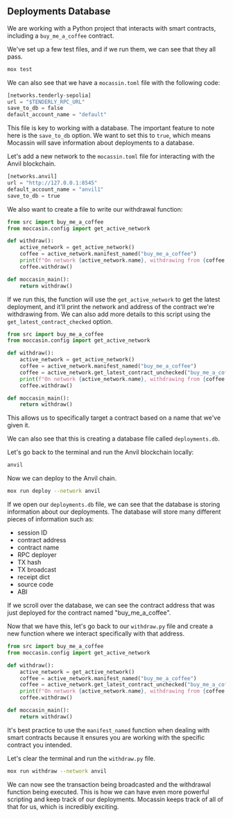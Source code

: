 ## Deployments Database

We are working with a Python project that interacts with smart contracts, including a `buy_me_a_coffee` contract.

We've set up a few test files, and if we run them, we can see that they all pass.

```bash
mox test
```

We can also see that we have a `mocassin.toml` file with the following code:

```python
[networks.tenderly-sepolia]
url = "$TENDERLY_RPC_URL"
save_to_db = false
default_account_name = "default"
```

This file is key to working with a database. The important feature to note here is the `save_to_db` option. We want to set this to `true`, which means Mocassin will save information about deployments to a database. 

Let's add a new network to the `mocassin.toml` file for interacting with the Anvil blockchain.

```python
[networks.anvil]
url = "http://127.0.0.1:8545"
default_account_name = "anvil1"
save_to_db = true
```

We also want to create a file to write our withdrawal function:

```python
from src import buy_me_a_coffee
from moccasin.config import get_active_network

def withdraw():
    active_network = get_active_network()
    coffee = active_network.manifest_named("buy_me_a_coffee")
    print(f"On network {active_network.name}, withdrawing from {coffee.address}")
    coffee.withdraw()

def moccasin_main():
    return withdraw()
```

If we run this, the function will use the `get_active_network` to get the latest deployment, and it'll print the network and address of the contract we're withdrawing from. We can also add more details to this script using the `get_latest_contract_checked` option.

```python
from src import buy_me_a_coffee
from moccasin.config import get_active_network

def withdraw():
    active_network = get_active_network()
    coffee = active_network.manifest_named("buy_me_a_coffee")
    coffee = active_network.get_latest_contract_unchecked("buy_me_a_coffee")
    print(f"On network {active_network.name}, withdrawing from {coffee.address}")
    coffee.withdraw()

def moccasin_main():
    return withdraw()
```

This allows us to specifically target a contract based on a name that we've given it.

We can also see that this is creating a database file called `deployments.db`. 

Let's go back to the terminal and run the Anvil blockchain locally:

```bash
anvil
```

Now we can deploy to the Anvil chain.

```bash
mox run deploy --network anvil
```

If we open our `deployments.db` file, we can see that the database is storing information about our deployments.  The database will store many different pieces of information such as:
- session ID
- contract address
- contract name
- RPC deployer 
- TX hash 
- TX broadcast
- receipt dict
- source code 
- ABI

If we scroll over the database, we can see the contract address that was just deployed for the contract named "buy_me_a_coffee".

Now that we have this, let's go back to our `withdraw.py` file and create a new function where we interact specifically with that address.

```python
from src import buy_me_a_coffee
from moccasin.config import get_active_network

def withdraw():
    active_network = get_active_network()
    coffee = active_network.manifest_named("buy_me_a_coffee")
    coffee = active_network.get_latest_contract_unchecked("buy_me_a_coffee")
    print(f"On network {active_network.name}, withdrawing from {coffee.address}")
    coffee.withdraw()

def moccasin_main():
    return withdraw()
```

It's best practice to use the `manifest_named` function when dealing with smart contracts because it ensures you are working with the specific contract you intended. 

Let's clear the terminal and run the `withdraw.py` file.

```bash
mox run withdraw --network anvil
```

We can now see the transaction being broadcasted and the withdrawal function being executed. This is how we can have even more powerful scripting and keep track of our deployments. Mocassin keeps track of all of that for us, which is incredibly exciting. 

